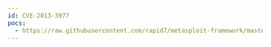 ```yaml
---
id: CVE-2013-3977
pocs:
  - https://raw.githubusercontent.com/rapid7/metasploit-framework/master/modules/auxiliary/gather/ibm_sametime_room_brute.rb
---
```

